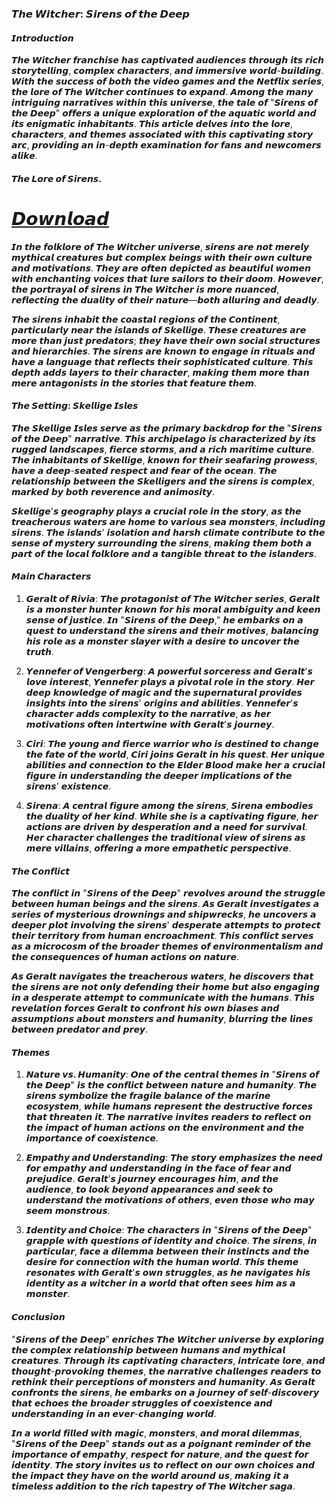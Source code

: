 ### 𝙏𝙝𝙚 𝙒𝙞𝙩𝙘𝙝𝙚𝙧: 𝙎𝙞𝙧𝙚𝙣𝙨 𝙤𝙛 𝙩𝙝𝙚 𝘿𝙚𝙚𝙥

#### 𝙄𝙣𝙩𝙧𝙤𝙙𝙪𝙘𝙩𝙞𝙤𝙣

𝙏𝙝𝙚 𝙒𝙞𝙩𝙘𝙝𝙚𝙧 𝙛𝙧𝙖𝙣𝙘𝙝𝙞𝙨𝙚 𝙝𝙖𝙨 𝙘𝙖𝙥𝙩𝙞𝙫𝙖𝙩𝙚𝙙 𝙖𝙪𝙙𝙞𝙚𝙣𝙘𝙚𝙨 𝙩𝙝𝙧𝙤𝙪𝙜𝙝 𝙞𝙩𝙨 𝙧𝙞𝙘𝙝 𝙨𝙩𝙤𝙧𝙮𝙩𝙚𝙡𝙡𝙞𝙣𝙜, 𝙘𝙤𝙢𝙥𝙡𝙚𝙭 𝙘𝙝𝙖𝙧𝙖𝙘𝙩𝙚𝙧𝙨, 𝙖𝙣𝙙 𝙞𝙢𝙢𝙚𝙧𝙨𝙞𝙫𝙚 𝙬𝙤𝙧𝙡𝙙-𝙗𝙪𝙞𝙡𝙙𝙞𝙣𝙜. 𝙒𝙞𝙩𝙝 𝙩𝙝𝙚 𝙨𝙪𝙘𝙘𝙚𝙨𝙨 𝙤𝙛 𝙗𝙤𝙩𝙝 𝙩𝙝𝙚 𝙫𝙞𝙙𝙚𝙤 𝙜𝙖𝙢𝙚𝙨 𝙖𝙣𝙙 𝙩𝙝𝙚 𝙉𝙚𝙩𝙛𝙡𝙞𝙭 𝙨𝙚𝙧𝙞𝙚𝙨, 𝙩𝙝𝙚 𝙡𝙤𝙧𝙚 𝙤𝙛 𝙏𝙝𝙚 𝙒𝙞𝙩𝙘𝙝𝙚𝙧 𝙘𝙤𝙣𝙩𝙞𝙣𝙪𝙚𝙨 𝙩𝙤 𝙚𝙭𝙥𝙖𝙣𝙙. 𝘼𝙢𝙤𝙣𝙜 𝙩𝙝𝙚 𝙢𝙖𝙣𝙮 𝙞𝙣𝙩𝙧𝙞𝙜𝙪𝙞𝙣𝙜 𝙣𝙖𝙧𝙧𝙖𝙩𝙞𝙫𝙚𝙨 𝙬𝙞𝙩𝙝𝙞𝙣 𝙩𝙝𝙞𝙨 𝙪𝙣𝙞𝙫𝙚𝙧𝙨𝙚, 𝙩𝙝𝙚 𝙩𝙖𝙡𝙚 𝙤𝙛 "𝙎𝙞𝙧𝙚𝙣𝙨 𝙤𝙛 𝙩𝙝𝙚 𝘿𝙚𝙚𝙥" 𝙤𝙛𝙛𝙚𝙧𝙨 𝙖 𝙪𝙣𝙞𝙦𝙪𝙚 𝙚𝙭𝙥𝙡𝙤𝙧𝙖𝙩𝙞𝙤𝙣 𝙤𝙛 𝙩𝙝𝙚 𝙖𝙦𝙪𝙖𝙩𝙞𝙘 𝙬𝙤𝙧𝙡𝙙 𝙖𝙣𝙙 𝙞𝙩𝙨 𝙚𝙣𝙞𝙜𝙢𝙖𝙩𝙞𝙘 𝙞𝙣𝙝𝙖𝙗𝙞𝙩𝙖𝙣𝙩𝙨. 𝙏𝙝𝙞𝙨 𝙖𝙧𝙩𝙞𝙘𝙡𝙚 𝙙𝙚𝙡𝙫𝙚𝙨 𝙞𝙣𝙩𝙤 𝙩𝙝𝙚 𝙡𝙤𝙧𝙚, 𝙘𝙝𝙖𝙧𝙖𝙘𝙩𝙚𝙧𝙨, 𝙖𝙣𝙙 𝙩𝙝𝙚𝙢𝙚𝙨 𝙖𝙨𝙨𝙤𝙘𝙞𝙖𝙩𝙚𝙙 𝙬𝙞𝙩𝙝 𝙩𝙝𝙞𝙨 𝙘𝙖𝙥𝙩𝙞𝙫𝙖𝙩𝙞𝙣𝙜 𝙨𝙩𝙤𝙧𝙮 𝙖𝙧𝙘, 𝙥𝙧𝙤𝙫𝙞𝙙𝙞𝙣𝙜 𝙖𝙣 𝙞𝙣-𝙙𝙚𝙥𝙩𝙝 𝙚𝙭𝙖𝙢𝙞𝙣𝙖𝙩𝙞𝙤𝙣 𝙛𝙤𝙧 𝙛𝙖𝙣𝙨 𝙖𝙣𝙙 𝙣𝙚𝙬𝙘𝙤𝙢𝙚𝙧𝙨 𝙖𝙡𝙞𝙠𝙚.

#### 𝙏𝙝𝙚 𝙇𝙤𝙧𝙚 𝙤𝙛 𝙎𝙞𝙧𝙚𝙣𝙨.            
# [𝘿𝙤𝙬𝙣𝙡𝙤𝙖𝙙](https://shortxlinks.in/FFhacknew)

𝙄𝙣 𝙩𝙝𝙚 𝙛𝙤𝙡𝙠𝙡𝙤𝙧𝙚 𝙤𝙛 𝙏𝙝𝙚 𝙒𝙞𝙩𝙘𝙝𝙚𝙧 𝙪𝙣𝙞𝙫𝙚𝙧𝙨𝙚, 𝙨𝙞𝙧𝙚𝙣𝙨 𝙖𝙧𝙚 𝙣𝙤𝙩 𝙢𝙚𝙧𝙚𝙡𝙮 𝙢𝙮𝙩𝙝𝙞𝙘𝙖𝙡 𝙘𝙧𝙚𝙖𝙩𝙪𝙧𝙚𝙨 𝙗𝙪𝙩 𝙘𝙤𝙢𝙥𝙡𝙚𝙭 𝙗𝙚𝙞𝙣𝙜𝙨 𝙬𝙞𝙩𝙝 𝙩𝙝𝙚𝙞𝙧 𝙤𝙬𝙣 𝙘𝙪𝙡𝙩𝙪𝙧𝙚 𝙖𝙣𝙙 𝙢𝙤𝙩𝙞𝙫𝙖𝙩𝙞𝙤𝙣𝙨. 𝙏𝙝𝙚𝙮 𝙖𝙧𝙚 𝙤𝙛𝙩𝙚𝙣 𝙙𝙚𝙥𝙞𝙘𝙩𝙚𝙙 𝙖𝙨 𝙗𝙚𝙖𝙪𝙩𝙞𝙛𝙪𝙡 𝙬𝙤𝙢𝙚𝙣 𝙬𝙞𝙩𝙝 𝙚𝙣𝙘𝙝𝙖𝙣𝙩𝙞𝙣𝙜 𝙫𝙤𝙞𝙘𝙚𝙨 𝙩𝙝𝙖𝙩 𝙡𝙪𝙧𝙚 𝙨𝙖𝙞𝙡𝙤𝙧𝙨 𝙩𝙤 𝙩𝙝𝙚𝙞𝙧 𝙙𝙤𝙤𝙢. 𝙃𝙤𝙬𝙚𝙫𝙚𝙧, 𝙩𝙝𝙚 𝙥𝙤𝙧𝙩𝙧𝙖𝙮𝙖𝙡 𝙤𝙛 𝙨𝙞𝙧𝙚𝙣𝙨 𝙞𝙣 𝙏𝙝𝙚 𝙒𝙞𝙩𝙘𝙝𝙚𝙧 𝙞𝙨 𝙢𝙤𝙧𝙚 𝙣𝙪𝙖𝙣𝙘𝙚𝙙, 𝙧𝙚𝙛𝙡𝙚𝙘𝙩𝙞𝙣𝙜 𝙩𝙝𝙚 𝙙𝙪𝙖𝙡𝙞𝙩𝙮 𝙤𝙛 𝙩𝙝𝙚𝙞𝙧 𝙣𝙖𝙩𝙪𝙧𝙚—𝙗𝙤𝙩𝙝 𝙖𝙡𝙡𝙪𝙧𝙞𝙣𝙜 𝙖𝙣𝙙 𝙙𝙚𝙖𝙙𝙡𝙮.

𝙏𝙝𝙚 𝙨𝙞𝙧𝙚𝙣𝙨 𝙞𝙣𝙝𝙖𝙗𝙞𝙩 𝙩𝙝𝙚 𝙘𝙤𝙖𝙨𝙩𝙖𝙡 𝙧𝙚𝙜𝙞𝙤𝙣𝙨 𝙤𝙛 𝙩𝙝𝙚 𝘾𝙤𝙣𝙩𝙞𝙣𝙚𝙣𝙩, 𝙥𝙖𝙧𝙩𝙞𝙘𝙪𝙡𝙖𝙧𝙡𝙮 𝙣𝙚𝙖𝙧 𝙩𝙝𝙚 𝙞𝙨𝙡𝙖𝙣𝙙𝙨 𝙤𝙛 𝙎𝙠𝙚𝙡𝙡𝙞𝙜𝙚. 𝙏𝙝𝙚𝙨𝙚 𝙘𝙧𝙚𝙖𝙩𝙪𝙧𝙚𝙨 𝙖𝙧𝙚 𝙢𝙤𝙧𝙚 𝙩𝙝𝙖𝙣 𝙟𝙪𝙨𝙩 𝙥𝙧𝙚𝙙𝙖𝙩𝙤𝙧𝙨; 𝙩𝙝𝙚𝙮 𝙝𝙖𝙫𝙚 𝙩𝙝𝙚𝙞𝙧 𝙤𝙬𝙣 𝙨𝙤𝙘𝙞𝙖𝙡 𝙨𝙩𝙧𝙪𝙘𝙩𝙪𝙧𝙚𝙨 𝙖𝙣𝙙 𝙝𝙞𝙚𝙧𝙖𝙧𝙘𝙝𝙞𝙚𝙨. 𝙏𝙝𝙚 𝙨𝙞𝙧𝙚𝙣𝙨 𝙖𝙧𝙚 𝙠𝙣𝙤𝙬𝙣 𝙩𝙤 𝙚𝙣𝙜𝙖𝙜𝙚 𝙞𝙣 𝙧𝙞𝙩𝙪𝙖𝙡𝙨 𝙖𝙣𝙙 𝙝𝙖𝙫𝙚 𝙖 𝙡𝙖𝙣𝙜𝙪𝙖𝙜𝙚 𝙩𝙝𝙖𝙩 𝙧𝙚𝙛𝙡𝙚𝙘𝙩𝙨 𝙩𝙝𝙚𝙞𝙧 𝙨𝙤𝙥𝙝𝙞𝙨𝙩𝙞𝙘𝙖𝙩𝙚𝙙 𝙘𝙪𝙡𝙩𝙪𝙧𝙚. 𝙏𝙝𝙞𝙨 𝙙𝙚𝙥𝙩𝙝 𝙖𝙙𝙙𝙨 𝙡𝙖𝙮𝙚𝙧𝙨 𝙩𝙤 𝙩𝙝𝙚𝙞𝙧 𝙘𝙝𝙖𝙧𝙖𝙘𝙩𝙚𝙧, 𝙢𝙖𝙠𝙞𝙣𝙜 𝙩𝙝𝙚𝙢 𝙢𝙤𝙧𝙚 𝙩𝙝𝙖𝙣 𝙢𝙚𝙧𝙚 𝙖𝙣𝙩𝙖𝙜𝙤𝙣𝙞𝙨𝙩𝙨 𝙞𝙣 𝙩𝙝𝙚 𝙨𝙩𝙤𝙧𝙞𝙚𝙨 𝙩𝙝𝙖𝙩 𝙛𝙚𝙖𝙩𝙪𝙧𝙚 𝙩𝙝𝙚𝙢.

#### 𝙏𝙝𝙚 𝙎𝙚𝙩𝙩𝙞𝙣𝙜: 𝙎𝙠𝙚𝙡𝙡𝙞𝙜𝙚 𝙄𝙨𝙡𝙚𝙨

𝙏𝙝𝙚 𝙎𝙠𝙚𝙡𝙡𝙞𝙜𝙚 𝙄𝙨𝙡𝙚𝙨 𝙨𝙚𝙧𝙫𝙚 𝙖𝙨 𝙩𝙝𝙚 𝙥𝙧𝙞𝙢𝙖𝙧𝙮 𝙗𝙖𝙘𝙠𝙙𝙧𝙤𝙥 𝙛𝙤𝙧 𝙩𝙝𝙚 "𝙎𝙞𝙧𝙚𝙣𝙨 𝙤𝙛 𝙩𝙝𝙚 𝘿𝙚𝙚𝙥" 𝙣𝙖𝙧𝙧𝙖𝙩𝙞𝙫𝙚. 𝙏𝙝𝙞𝙨 𝙖𝙧𝙘𝙝𝙞𝙥𝙚𝙡𝙖𝙜𝙤 𝙞𝙨 𝙘𝙝𝙖𝙧𝙖𝙘𝙩𝙚𝙧𝙞𝙯𝙚𝙙 𝙗𝙮 𝙞𝙩𝙨 𝙧𝙪𝙜𝙜𝙚𝙙 𝙡𝙖𝙣𝙙𝙨𝙘𝙖𝙥𝙚𝙨, 𝙛𝙞𝙚𝙧𝙘𝙚 𝙨𝙩𝙤𝙧𝙢𝙨, 𝙖𝙣𝙙 𝙖 𝙧𝙞𝙘𝙝 𝙢𝙖𝙧𝙞𝙩𝙞𝙢𝙚 𝙘𝙪𝙡𝙩𝙪𝙧𝙚. 𝙏𝙝𝙚 𝙞𝙣𝙝𝙖𝙗𝙞𝙩𝙖𝙣𝙩𝙨 𝙤𝙛 𝙎𝙠𝙚𝙡𝙡𝙞𝙜𝙚, 𝙠𝙣𝙤𝙬𝙣 𝙛𝙤𝙧 𝙩𝙝𝙚𝙞𝙧 𝙨𝙚𝙖𝙛𝙖𝙧𝙞𝙣𝙜 𝙥𝙧𝙤𝙬𝙚𝙨𝙨, 𝙝𝙖𝙫𝙚 𝙖 𝙙𝙚𝙚𝙥-𝙨𝙚𝙖𝙩𝙚𝙙 𝙧𝙚𝙨𝙥𝙚𝙘𝙩 𝙖𝙣𝙙 𝙛𝙚𝙖𝙧 𝙤𝙛 𝙩𝙝𝙚 𝙤𝙘𝙚𝙖𝙣. 𝙏𝙝𝙚 𝙧𝙚𝙡𝙖𝙩𝙞𝙤𝙣𝙨𝙝𝙞𝙥 𝙗𝙚𝙩𝙬𝙚𝙚𝙣 𝙩𝙝𝙚 𝙎𝙠𝙚𝙡𝙡𝙞𝙜𝙚𝙧𝙨 𝙖𝙣𝙙 𝙩𝙝𝙚 𝙨𝙞𝙧𝙚𝙣𝙨 𝙞𝙨 𝙘𝙤𝙢𝙥𝙡𝙚𝙭, 𝙢𝙖𝙧𝙠𝙚𝙙 𝙗𝙮 𝙗𝙤𝙩𝙝 𝙧𝙚𝙫𝙚𝙧𝙚𝙣𝙘𝙚 𝙖𝙣𝙙 𝙖𝙣𝙞𝙢𝙤𝙨𝙞𝙩𝙮.

𝙎𝙠𝙚𝙡𝙡𝙞𝙜𝙚'𝙨 𝙜𝙚𝙤𝙜𝙧𝙖𝙥𝙝𝙮 𝙥𝙡𝙖𝙮𝙨 𝙖 𝙘𝙧𝙪𝙘𝙞𝙖𝙡 𝙧𝙤𝙡𝙚 𝙞𝙣 𝙩𝙝𝙚 𝙨𝙩𝙤𝙧𝙮, 𝙖𝙨 𝙩𝙝𝙚 𝙩𝙧𝙚𝙖𝙘𝙝𝙚𝙧𝙤𝙪𝙨 𝙬𝙖𝙩𝙚𝙧𝙨 𝙖𝙧𝙚 𝙝𝙤𝙢𝙚 𝙩𝙤 𝙫𝙖𝙧𝙞𝙤𝙪𝙨 𝙨𝙚𝙖 𝙢𝙤𝙣𝙨𝙩𝙚𝙧𝙨, 𝙞𝙣𝙘𝙡𝙪𝙙𝙞𝙣𝙜 𝙨𝙞𝙧𝙚𝙣𝙨. 𝙏𝙝𝙚 𝙞𝙨𝙡𝙖𝙣𝙙𝙨' 𝙞𝙨𝙤𝙡𝙖𝙩𝙞𝙤𝙣 𝙖𝙣𝙙 𝙝𝙖𝙧𝙨𝙝 𝙘𝙡𝙞𝙢𝙖𝙩𝙚 𝙘𝙤𝙣𝙩𝙧𝙞𝙗𝙪𝙩𝙚 𝙩𝙤 𝙩𝙝𝙚 𝙨𝙚𝙣𝙨𝙚 𝙤𝙛 𝙢𝙮𝙨𝙩𝙚𝙧𝙮 𝙨𝙪𝙧𝙧𝙤𝙪𝙣𝙙𝙞𝙣𝙜 𝙩𝙝𝙚 𝙨𝙞𝙧𝙚𝙣𝙨, 𝙢𝙖𝙠𝙞𝙣𝙜 𝙩𝙝𝙚𝙢 𝙗𝙤𝙩𝙝 𝙖 𝙥𝙖𝙧𝙩 𝙤𝙛 𝙩𝙝𝙚 𝙡𝙤𝙘𝙖𝙡 𝙛𝙤𝙡𝙠𝙡𝙤𝙧𝙚 𝙖𝙣𝙙 𝙖 𝙩𝙖𝙣𝙜𝙞𝙗𝙡𝙚 𝙩𝙝𝙧𝙚𝙖𝙩 𝙩𝙤 𝙩𝙝𝙚 𝙞𝙨𝙡𝙖𝙣𝙙𝙚𝙧𝙨.

#### 𝙈𝙖𝙞𝙣 𝘾𝙝𝙖𝙧𝙖𝙘𝙩𝙚𝙧𝙨

1. **𝙂𝙚𝙧𝙖𝙡𝙩 𝙤𝙛 𝙍𝙞𝙫𝙞𝙖**: 𝙏𝙝𝙚 𝙥𝙧𝙤𝙩𝙖𝙜𝙤𝙣𝙞𝙨𝙩 𝙤𝙛 𝙏𝙝𝙚 𝙒𝙞𝙩𝙘𝙝𝙚𝙧 𝙨𝙚𝙧𝙞𝙚𝙨, 𝙂𝙚𝙧𝙖𝙡𝙩 𝙞𝙨 𝙖 𝙢𝙤𝙣𝙨𝙩𝙚𝙧 𝙝𝙪𝙣𝙩𝙚𝙧 𝙠𝙣𝙤𝙬𝙣 𝙛𝙤𝙧 𝙝𝙞𝙨 𝙢𝙤𝙧𝙖𝙡 𝙖𝙢𝙗𝙞𝙜𝙪𝙞𝙩𝙮 𝙖𝙣𝙙 𝙠𝙚𝙚𝙣 𝙨𝙚𝙣𝙨𝙚 𝙤𝙛 𝙟𝙪𝙨𝙩𝙞𝙘𝙚. 𝙄𝙣 "𝙎𝙞𝙧𝙚𝙣𝙨 𝙤𝙛 𝙩𝙝𝙚 𝘿𝙚𝙚𝙥," 𝙝𝙚 𝙚𝙢𝙗𝙖𝙧𝙠𝙨 𝙤𝙣 𝙖 𝙦𝙪𝙚𝙨𝙩 𝙩𝙤 𝙪𝙣𝙙𝙚𝙧𝙨𝙩𝙖𝙣𝙙 𝙩𝙝𝙚 𝙨𝙞𝙧𝙚𝙣𝙨 𝙖𝙣𝙙 𝙩𝙝𝙚𝙞𝙧 𝙢𝙤𝙩𝙞𝙫𝙚𝙨, 𝙗𝙖𝙡𝙖𝙣𝙘𝙞𝙣𝙜 𝙝𝙞𝙨 𝙧𝙤𝙡𝙚 𝙖𝙨 𝙖 𝙢𝙤𝙣𝙨𝙩𝙚𝙧 𝙨𝙡𝙖𝙮𝙚𝙧 𝙬𝙞𝙩𝙝 𝙖 𝙙𝙚𝙨𝙞𝙧𝙚 𝙩𝙤 𝙪𝙣𝙘𝙤𝙫𝙚𝙧 𝙩𝙝𝙚 𝙩𝙧𝙪𝙩𝙝.

2. **𝙔𝙚𝙣𝙣𝙚𝙛𝙚𝙧 𝙤𝙛 𝙑𝙚𝙣𝙜𝙚𝙧𝙗𝙚𝙧𝙜**: 𝘼 𝙥𝙤𝙬𝙚𝙧𝙛𝙪𝙡 𝙨𝙤𝙧𝙘𝙚𝙧𝙚𝙨𝙨 𝙖𝙣𝙙 𝙂𝙚𝙧𝙖𝙡𝙩'𝙨 𝙡𝙤𝙫𝙚 𝙞𝙣𝙩𝙚𝙧𝙚𝙨𝙩, 𝙔𝙚𝙣𝙣𝙚𝙛𝙚𝙧 𝙥𝙡𝙖𝙮𝙨 𝙖 𝙥𝙞𝙫𝙤𝙩𝙖𝙡 𝙧𝙤𝙡𝙚 𝙞𝙣 𝙩𝙝𝙚 𝙨𝙩𝙤𝙧𝙮. 𝙃𝙚𝙧 𝙙𝙚𝙚𝙥 𝙠𝙣𝙤𝙬𝙡𝙚𝙙𝙜𝙚 𝙤𝙛 𝙢𝙖𝙜𝙞𝙘 𝙖𝙣𝙙 𝙩𝙝𝙚 𝙨𝙪𝙥𝙚𝙧𝙣𝙖𝙩𝙪𝙧𝙖𝙡 𝙥𝙧𝙤𝙫𝙞𝙙𝙚𝙨 𝙞𝙣𝙨𝙞𝙜𝙝𝙩𝙨 𝙞𝙣𝙩𝙤 𝙩𝙝𝙚 𝙨𝙞𝙧𝙚𝙣𝙨' 𝙤𝙧𝙞𝙜𝙞𝙣𝙨 𝙖𝙣𝙙 𝙖𝙗𝙞𝙡𝙞𝙩𝙞𝙚𝙨. 𝙔𝙚𝙣𝙣𝙚𝙛𝙚𝙧'𝙨 𝙘𝙝𝙖𝙧𝙖𝙘𝙩𝙚𝙧 𝙖𝙙𝙙𝙨 𝙘𝙤𝙢𝙥𝙡𝙚𝙭𝙞𝙩𝙮 𝙩𝙤 𝙩𝙝𝙚 𝙣𝙖𝙧𝙧𝙖𝙩𝙞𝙫𝙚, 𝙖𝙨 𝙝𝙚𝙧 𝙢𝙤𝙩𝙞𝙫𝙖𝙩𝙞𝙤𝙣𝙨 𝙤𝙛𝙩𝙚𝙣 𝙞𝙣𝙩𝙚𝙧𝙩𝙬𝙞𝙣𝙚 𝙬𝙞𝙩𝙝 𝙂𝙚𝙧𝙖𝙡𝙩'𝙨 𝙟𝙤𝙪𝙧𝙣𝙚𝙮.

3. **𝘾𝙞𝙧𝙞**: 𝙏𝙝𝙚 𝙮𝙤𝙪𝙣𝙜 𝙖𝙣𝙙 𝙛𝙞𝙚𝙧𝙘𝙚 𝙬𝙖𝙧𝙧𝙞𝙤𝙧 𝙬𝙝𝙤 𝙞𝙨 𝙙𝙚𝙨𝙩𝙞𝙣𝙚𝙙 𝙩𝙤 𝙘𝙝𝙖𝙣𝙜𝙚 𝙩𝙝𝙚 𝙛𝙖𝙩𝙚 𝙤𝙛 𝙩𝙝𝙚 𝙬𝙤𝙧𝙡𝙙, 𝘾𝙞𝙧𝙞 𝙟𝙤𝙞𝙣𝙨 𝙂𝙚𝙧𝙖𝙡𝙩 𝙞𝙣 𝙝𝙞𝙨 𝙦𝙪𝙚𝙨𝙩. 𝙃𝙚𝙧 𝙪𝙣𝙞𝙦𝙪𝙚 𝙖𝙗𝙞𝙡𝙞𝙩𝙞𝙚𝙨 𝙖𝙣𝙙 𝙘𝙤𝙣𝙣𝙚𝙘𝙩𝙞𝙤𝙣 𝙩𝙤 𝙩𝙝𝙚 𝙀𝙡𝙙𝙚𝙧 𝘽𝙡𝙤𝙤𝙙 𝙢𝙖𝙠𝙚 𝙝𝙚𝙧 𝙖 𝙘𝙧𝙪𝙘𝙞𝙖𝙡 𝙛𝙞𝙜𝙪𝙧𝙚 𝙞𝙣 𝙪𝙣𝙙𝙚𝙧𝙨𝙩𝙖𝙣𝙙𝙞𝙣𝙜 𝙩𝙝𝙚 𝙙𝙚𝙚𝙥𝙚𝙧 𝙞𝙢𝙥𝙡𝙞𝙘𝙖𝙩𝙞𝙤𝙣𝙨 𝙤𝙛 𝙩𝙝𝙚 𝙨𝙞𝙧𝙚𝙣𝙨' 𝙚𝙭𝙞𝙨𝙩𝙚𝙣𝙘𝙚.

4. **𝙎𝙞𝙧𝙚𝙣𝙖**: 𝘼 𝙘𝙚𝙣𝙩𝙧𝙖𝙡 𝙛𝙞𝙜𝙪𝙧𝙚 𝙖𝙢𝙤𝙣𝙜 𝙩𝙝𝙚 𝙨𝙞𝙧𝙚𝙣𝙨, 𝙎𝙞𝙧𝙚𝙣𝙖 𝙚𝙢𝙗𝙤𝙙𝙞𝙚𝙨 𝙩𝙝𝙚 𝙙𝙪𝙖𝙡𝙞𝙩𝙮 𝙤𝙛 𝙝𝙚𝙧 𝙠𝙞𝙣𝙙. 𝙒𝙝𝙞𝙡𝙚 𝙨𝙝𝙚 𝙞𝙨 𝙖 𝙘𝙖𝙥𝙩𝙞𝙫𝙖𝙩𝙞𝙣𝙜 𝙛𝙞𝙜𝙪𝙧𝙚, 𝙝𝙚𝙧 𝙖𝙘𝙩𝙞𝙤𝙣𝙨 𝙖𝙧𝙚 𝙙𝙧𝙞𝙫𝙚𝙣 𝙗𝙮 𝙙𝙚𝙨𝙥𝙚𝙧𝙖𝙩𝙞𝙤𝙣 𝙖𝙣𝙙 𝙖 𝙣𝙚𝙚𝙙 𝙛𝙤𝙧 𝙨𝙪𝙧𝙫𝙞𝙫𝙖𝙡. 𝙃𝙚𝙧 𝙘𝙝𝙖𝙧𝙖𝙘𝙩𝙚𝙧 𝙘𝙝𝙖𝙡𝙡𝙚𝙣𝙜𝙚𝙨 𝙩𝙝𝙚 𝙩𝙧𝙖𝙙𝙞𝙩𝙞𝙤𝙣𝙖𝙡 𝙫𝙞𝙚𝙬 𝙤𝙛 𝙨𝙞𝙧𝙚𝙣𝙨 𝙖𝙨 𝙢𝙚𝙧𝙚 𝙫𝙞𝙡𝙡𝙖𝙞𝙣𝙨, 𝙤𝙛𝙛𝙚𝙧𝙞𝙣𝙜 𝙖 𝙢𝙤𝙧𝙚 𝙚𝙢𝙥𝙖𝙩𝙝𝙚𝙩𝙞𝙘 𝙥𝙚𝙧𝙨𝙥𝙚𝙘𝙩𝙞𝙫𝙚.

#### 𝙏𝙝𝙚 𝘾𝙤𝙣𝙛𝙡𝙞𝙘𝙩

𝙏𝙝𝙚 𝙘𝙤𝙣𝙛𝙡𝙞𝙘𝙩 𝙞𝙣 "𝙎𝙞𝙧𝙚𝙣𝙨 𝙤𝙛 𝙩𝙝𝙚 𝘿𝙚𝙚𝙥" 𝙧𝙚𝙫𝙤𝙡𝙫𝙚𝙨 𝙖𝙧𝙤𝙪𝙣𝙙 𝙩𝙝𝙚 𝙨𝙩𝙧𝙪𝙜𝙜𝙡𝙚 𝙗𝙚𝙩𝙬𝙚𝙚𝙣 𝙝𝙪𝙢𝙖𝙣 𝙗𝙚𝙞𝙣𝙜𝙨 𝙖𝙣𝙙 𝙩𝙝𝙚 𝙨𝙞𝙧𝙚𝙣𝙨. 𝘼𝙨 𝙂𝙚𝙧𝙖𝙡𝙩 𝙞𝙣𝙫𝙚𝙨𝙩𝙞𝙜𝙖𝙩𝙚𝙨 𝙖 𝙨𝙚𝙧𝙞𝙚𝙨 𝙤𝙛 𝙢𝙮𝙨𝙩𝙚𝙧𝙞𝙤𝙪𝙨 𝙙𝙧𝙤𝙬𝙣𝙞𝙣𝙜𝙨 𝙖𝙣𝙙 𝙨𝙝𝙞𝙥𝙬𝙧𝙚𝙘𝙠𝙨, 𝙝𝙚 𝙪𝙣𝙘𝙤𝙫𝙚𝙧𝙨 𝙖 𝙙𝙚𝙚𝙥𝙚𝙧 𝙥𝙡𝙤𝙩 𝙞𝙣𝙫𝙤𝙡𝙫𝙞𝙣𝙜 𝙩𝙝𝙚 𝙨𝙞𝙧𝙚𝙣𝙨' 𝙙𝙚𝙨𝙥𝙚𝙧𝙖𝙩𝙚 𝙖𝙩𝙩𝙚𝙢𝙥𝙩𝙨 𝙩𝙤 𝙥𝙧𝙤𝙩𝙚𝙘𝙩 𝙩𝙝𝙚𝙞𝙧 𝙩𝙚𝙧𝙧𝙞𝙩𝙤𝙧𝙮 𝙛𝙧𝙤𝙢 𝙝𝙪𝙢𝙖𝙣 𝙚𝙣𝙘𝙧𝙤𝙖𝙘𝙝𝙢𝙚𝙣𝙩. 𝙏𝙝𝙞𝙨 𝙘𝙤𝙣𝙛𝙡𝙞𝙘𝙩 𝙨𝙚𝙧𝙫𝙚𝙨 𝙖𝙨 𝙖 𝙢𝙞𝙘𝙧𝙤𝙘𝙤𝙨𝙢 𝙤𝙛 𝙩𝙝𝙚 𝙗𝙧𝙤𝙖𝙙𝙚𝙧 𝙩𝙝𝙚𝙢𝙚𝙨 𝙤𝙛 𝙚𝙣𝙫𝙞𝙧𝙤𝙣𝙢𝙚𝙣𝙩𝙖𝙡𝙞𝙨𝙢 𝙖𝙣𝙙 𝙩𝙝𝙚 𝙘𝙤𝙣𝙨𝙚𝙦𝙪𝙚𝙣𝙘𝙚𝙨 𝙤𝙛 𝙝𝙪𝙢𝙖𝙣 𝙖𝙘𝙩𝙞𝙤𝙣𝙨 𝙤𝙣 𝙣𝙖𝙩𝙪𝙧𝙚.

𝘼𝙨 𝙂𝙚𝙧𝙖𝙡𝙩 𝙣𝙖𝙫𝙞𝙜𝙖𝙩𝙚𝙨 𝙩𝙝𝙚 𝙩𝙧𝙚𝙖𝙘𝙝𝙚𝙧𝙤𝙪𝙨 𝙬𝙖𝙩𝙚𝙧𝙨, 𝙝𝙚 𝙙𝙞𝙨𝙘𝙤𝙫𝙚𝙧𝙨 𝙩𝙝𝙖𝙩 𝙩𝙝𝙚 𝙨𝙞𝙧𝙚𝙣𝙨 𝙖𝙧𝙚 𝙣𝙤𝙩 𝙤𝙣𝙡𝙮 𝙙𝙚𝙛𝙚𝙣𝙙𝙞𝙣𝙜 𝙩𝙝𝙚𝙞𝙧 𝙝𝙤𝙢𝙚 𝙗𝙪𝙩 𝙖𝙡𝙨𝙤 𝙚𝙣𝙜𝙖𝙜𝙞𝙣𝙜 𝙞𝙣 𝙖 𝙙𝙚𝙨𝙥𝙚𝙧𝙖𝙩𝙚 𝙖𝙩𝙩𝙚𝙢𝙥𝙩 𝙩𝙤 𝙘𝙤𝙢𝙢𝙪𝙣𝙞𝙘𝙖𝙩𝙚 𝙬𝙞𝙩𝙝 𝙩𝙝𝙚 𝙝𝙪𝙢𝙖𝙣𝙨. 𝙏𝙝𝙞𝙨 𝙧𝙚𝙫𝙚𝙡𝙖𝙩𝙞𝙤𝙣 𝙛𝙤𝙧𝙘𝙚𝙨 𝙂𝙚𝙧𝙖𝙡𝙩 𝙩𝙤 𝙘𝙤𝙣𝙛𝙧𝙤𝙣𝙩 𝙝𝙞𝙨 𝙤𝙬𝙣 𝙗𝙞𝙖𝙨𝙚𝙨 𝙖𝙣𝙙 𝙖𝙨𝙨𝙪𝙢𝙥𝙩𝙞𝙤𝙣𝙨 𝙖𝙗𝙤𝙪𝙩 𝙢𝙤𝙣𝙨𝙩𝙚𝙧𝙨 𝙖𝙣𝙙 𝙝𝙪𝙢𝙖𝙣𝙞𝙩𝙮, 𝙗𝙡𝙪𝙧𝙧𝙞𝙣𝙜 𝙩𝙝𝙚 𝙡𝙞𝙣𝙚𝙨 𝙗𝙚𝙩𝙬𝙚𝙚𝙣 𝙥𝙧𝙚𝙙𝙖𝙩𝙤𝙧 𝙖𝙣𝙙 𝙥𝙧𝙚𝙮.

#### 𝙏𝙝𝙚𝙢𝙚𝙨

1. **𝙉𝙖𝙩𝙪𝙧𝙚 𝙫𝙨. 𝙃𝙪𝙢𝙖𝙣𝙞𝙩𝙮**: 𝙊𝙣𝙚 𝙤𝙛 𝙩𝙝𝙚 𝙘𝙚𝙣𝙩𝙧𝙖𝙡 𝙩𝙝𝙚𝙢𝙚𝙨 𝙞𝙣 "𝙎𝙞𝙧𝙚𝙣𝙨 𝙤𝙛 𝙩𝙝𝙚 𝘿𝙚𝙚𝙥" 𝙞𝙨 𝙩𝙝𝙚 𝙘𝙤𝙣𝙛𝙡𝙞𝙘𝙩 𝙗𝙚𝙩𝙬𝙚𝙚𝙣 𝙣𝙖𝙩𝙪𝙧𝙚 𝙖𝙣𝙙 𝙝𝙪𝙢𝙖𝙣𝙞𝙩𝙮. 𝙏𝙝𝙚 𝙨𝙞𝙧𝙚𝙣𝙨 𝙨𝙮𝙢𝙗𝙤𝙡𝙞𝙯𝙚 𝙩𝙝𝙚 𝙛𝙧𝙖𝙜𝙞𝙡𝙚 𝙗𝙖𝙡𝙖𝙣𝙘𝙚 𝙤𝙛 𝙩𝙝𝙚 𝙢𝙖𝙧𝙞𝙣𝙚 𝙚𝙘𝙤𝙨𝙮𝙨𝙩𝙚𝙢, 𝙬𝙝𝙞𝙡𝙚 𝙝𝙪𝙢𝙖𝙣𝙨 𝙧𝙚𝙥𝙧𝙚𝙨𝙚𝙣𝙩 𝙩𝙝𝙚 𝙙𝙚𝙨𝙩𝙧𝙪𝙘𝙩𝙞𝙫𝙚 𝙛𝙤𝙧𝙘𝙚𝙨 𝙩𝙝𝙖𝙩 𝙩𝙝𝙧𝙚𝙖𝙩𝙚𝙣 𝙞𝙩. 𝙏𝙝𝙚 𝙣𝙖𝙧𝙧𝙖𝙩𝙞𝙫𝙚 𝙞𝙣𝙫𝙞𝙩𝙚𝙨 𝙧𝙚𝙖𝙙𝙚𝙧𝙨 𝙩𝙤 𝙧𝙚𝙛𝙡𝙚𝙘𝙩 𝙤𝙣 𝙩𝙝𝙚 𝙞𝙢𝙥𝙖𝙘𝙩 𝙤𝙛 𝙝𝙪𝙢𝙖𝙣 𝙖𝙘𝙩𝙞𝙤𝙣𝙨 𝙤𝙣 𝙩𝙝𝙚 𝙚𝙣𝙫𝙞𝙧𝙤𝙣𝙢𝙚𝙣𝙩 𝙖𝙣𝙙 𝙩𝙝𝙚 𝙞𝙢𝙥𝙤𝙧𝙩𝙖𝙣𝙘𝙚 𝙤𝙛 𝙘𝙤𝙚𝙭𝙞𝙨𝙩𝙚𝙣𝙘𝙚.

2. **𝙀𝙢𝙥𝙖𝙩𝙝𝙮 𝙖𝙣𝙙 𝙐𝙣𝙙𝙚𝙧𝙨𝙩𝙖𝙣𝙙𝙞𝙣𝙜**: 𝙏𝙝𝙚 𝙨𝙩𝙤𝙧𝙮 𝙚𝙢𝙥𝙝𝙖𝙨𝙞𝙯𝙚𝙨 𝙩𝙝𝙚 𝙣𝙚𝙚𝙙 𝙛𝙤𝙧 𝙚𝙢𝙥𝙖𝙩𝙝𝙮 𝙖𝙣𝙙 𝙪𝙣𝙙𝙚𝙧𝙨𝙩𝙖𝙣𝙙𝙞𝙣𝙜 𝙞𝙣 𝙩𝙝𝙚 𝙛𝙖𝙘𝙚 𝙤𝙛 𝙛𝙚𝙖𝙧 𝙖𝙣𝙙 𝙥𝙧𝙚𝙟𝙪𝙙𝙞𝙘𝙚. 𝙂𝙚𝙧𝙖𝙡𝙩'𝙨 𝙟𝙤𝙪𝙧𝙣𝙚𝙮 𝙚𝙣𝙘𝙤𝙪𝙧𝙖𝙜𝙚𝙨 𝙝𝙞𝙢, 𝙖𝙣𝙙 𝙩𝙝𝙚 𝙖𝙪𝙙𝙞𝙚𝙣𝙘𝙚, 𝙩𝙤 𝙡𝙤𝙤𝙠 𝙗𝙚𝙮𝙤𝙣𝙙 𝙖𝙥𝙥𝙚𝙖𝙧𝙖𝙣𝙘𝙚𝙨 𝙖𝙣𝙙 𝙨𝙚𝙚𝙠 𝙩𝙤 𝙪𝙣𝙙𝙚𝙧𝙨𝙩𝙖𝙣𝙙 𝙩𝙝𝙚 𝙢𝙤𝙩𝙞𝙫𝙖𝙩𝙞𝙤𝙣𝙨 𝙤𝙛 𝙤𝙩𝙝𝙚𝙧𝙨, 𝙚𝙫𝙚𝙣 𝙩𝙝𝙤𝙨𝙚 𝙬𝙝𝙤 𝙢𝙖𝙮 𝙨𝙚𝙚𝙢 𝙢𝙤𝙣𝙨𝙩𝙧𝙤𝙪𝙨.

3. **𝙄𝙙𝙚𝙣𝙩𝙞𝙩𝙮 𝙖𝙣𝙙 𝘾𝙝𝙤𝙞𝙘𝙚**: 𝙏𝙝𝙚 𝙘𝙝𝙖𝙧𝙖𝙘𝙩𝙚𝙧𝙨 𝙞𝙣 "𝙎𝙞𝙧𝙚𝙣𝙨 𝙤𝙛 𝙩𝙝𝙚 𝘿𝙚𝙚𝙥" 𝙜𝙧𝙖𝙥𝙥𝙡𝙚 𝙬𝙞𝙩𝙝 𝙦𝙪𝙚𝙨𝙩𝙞𝙤𝙣𝙨 𝙤𝙛 𝙞𝙙𝙚𝙣𝙩𝙞𝙩𝙮 𝙖𝙣𝙙 𝙘𝙝𝙤𝙞𝙘𝙚. 𝙏𝙝𝙚 𝙨𝙞𝙧𝙚𝙣𝙨, 𝙞𝙣 𝙥𝙖𝙧𝙩𝙞𝙘𝙪𝙡𝙖𝙧, 𝙛𝙖𝙘𝙚 𝙖 𝙙𝙞𝙡𝙚𝙢𝙢𝙖 𝙗𝙚𝙩𝙬𝙚𝙚𝙣 𝙩𝙝𝙚𝙞𝙧 𝙞𝙣𝙨𝙩𝙞𝙣𝙘𝙩𝙨 𝙖𝙣𝙙 𝙩𝙝𝙚 𝙙𝙚𝙨𝙞𝙧𝙚 𝙛𝙤𝙧 𝙘𝙤𝙣𝙣𝙚𝙘𝙩𝙞𝙤𝙣 𝙬𝙞𝙩𝙝 𝙩𝙝𝙚 𝙝𝙪𝙢𝙖𝙣 𝙬𝙤𝙧𝙡𝙙. 𝙏𝙝𝙞𝙨 𝙩𝙝𝙚𝙢𝙚 𝙧𝙚𝙨𝙤𝙣𝙖𝙩𝙚𝙨 𝙬𝙞𝙩𝙝 𝙂𝙚𝙧𝙖𝙡𝙩'𝙨 𝙤𝙬𝙣 𝙨𝙩𝙧𝙪𝙜𝙜𝙡𝙚𝙨, 𝙖𝙨 𝙝𝙚 𝙣𝙖𝙫𝙞𝙜𝙖𝙩𝙚𝙨 𝙝𝙞𝙨 𝙞𝙙𝙚𝙣𝙩𝙞𝙩𝙮 𝙖𝙨 𝙖 𝙬𝙞𝙩𝙘𝙝𝙚𝙧 𝙞𝙣 𝙖 𝙬𝙤𝙧𝙡𝙙 𝙩𝙝𝙖𝙩 𝙤𝙛𝙩𝙚𝙣 𝙨𝙚𝙚𝙨 𝙝𝙞𝙢 𝙖𝙨 𝙖 𝙢𝙤𝙣𝙨𝙩𝙚𝙧.

#### 𝘾𝙤𝙣𝙘𝙡𝙪𝙨𝙞𝙤𝙣

"𝙎𝙞𝙧𝙚𝙣𝙨 𝙤𝙛 𝙩𝙝𝙚 𝘿𝙚𝙚𝙥" 𝙚𝙣𝙧𝙞𝙘𝙝𝙚𝙨 𝙏𝙝𝙚 𝙒𝙞𝙩𝙘𝙝𝙚𝙧 𝙪𝙣𝙞𝙫𝙚𝙧𝙨𝙚 𝙗𝙮 𝙚𝙭𝙥𝙡𝙤𝙧𝙞𝙣𝙜 𝙩𝙝𝙚 𝙘𝙤𝙢𝙥𝙡𝙚𝙭 𝙧𝙚𝙡𝙖𝙩𝙞𝙤𝙣𝙨𝙝𝙞𝙥 𝙗𝙚𝙩𝙬𝙚𝙚𝙣 𝙝𝙪𝙢𝙖𝙣𝙨 𝙖𝙣𝙙 𝙢𝙮𝙩𝙝𝙞𝙘𝙖𝙡 𝙘𝙧𝙚𝙖𝙩𝙪𝙧𝙚𝙨. 𝙏𝙝𝙧𝙤𝙪𝙜𝙝 𝙞𝙩𝙨 𝙘𝙖𝙥𝙩𝙞𝙫𝙖𝙩𝙞𝙣𝙜 𝙘𝙝𝙖𝙧𝙖𝙘𝙩𝙚𝙧𝙨, 𝙞𝙣𝙩𝙧𝙞𝙘𝙖𝙩𝙚 𝙡𝙤𝙧𝙚, 𝙖𝙣𝙙 𝙩𝙝𝙤𝙪𝙜𝙝𝙩-𝙥𝙧𝙤𝙫𝙤𝙠𝙞𝙣𝙜 𝙩𝙝𝙚𝙢𝙚𝙨, 𝙩𝙝𝙚 𝙣𝙖𝙧𝙧𝙖𝙩𝙞𝙫𝙚 𝙘𝙝𝙖𝙡𝙡𝙚𝙣𝙜𝙚𝙨 𝙧𝙚𝙖𝙙𝙚𝙧𝙨 𝙩𝙤 𝙧𝙚𝙩𝙝𝙞𝙣𝙠 𝙩𝙝𝙚𝙞𝙧 𝙥𝙚𝙧𝙘𝙚𝙥𝙩𝙞𝙤𝙣𝙨 𝙤𝙛 𝙢𝙤𝙣𝙨𝙩𝙚𝙧𝙨 𝙖𝙣𝙙 𝙝𝙪𝙢𝙖𝙣𝙞𝙩𝙮. 𝘼𝙨 𝙂𝙚𝙧𝙖𝙡𝙩 𝙘𝙤𝙣𝙛𝙧𝙤𝙣𝙩𝙨 𝙩𝙝𝙚 𝙨𝙞𝙧𝙚𝙣𝙨, 𝙝𝙚 𝙚𝙢𝙗𝙖𝙧𝙠𝙨 𝙤𝙣 𝙖 𝙟𝙤𝙪𝙧𝙣𝙚𝙮 𝙤𝙛 𝙨𝙚𝙡𝙛-𝙙𝙞𝙨𝙘𝙤𝙫𝙚𝙧𝙮 𝙩𝙝𝙖𝙩 𝙚𝙘𝙝𝙤𝙚𝙨 𝙩𝙝𝙚 𝙗𝙧𝙤𝙖𝙙𝙚𝙧 𝙨𝙩𝙧𝙪𝙜𝙜𝙡𝙚𝙨 𝙤𝙛 𝙘𝙤𝙚𝙭𝙞𝙨𝙩𝙚𝙣𝙘𝙚 𝙖𝙣𝙙 𝙪𝙣𝙙𝙚𝙧𝙨𝙩𝙖𝙣𝙙𝙞𝙣𝙜 𝙞𝙣 𝙖𝙣 𝙚𝙫𝙚𝙧-𝙘𝙝𝙖𝙣𝙜𝙞𝙣𝙜 𝙬𝙤𝙧𝙡𝙙.

𝙄𝙣 𝙖 𝙬𝙤𝙧𝙡𝙙 𝙛𝙞𝙡𝙡𝙚𝙙 𝙬𝙞𝙩𝙝 𝙢𝙖𝙜𝙞𝙘, 𝙢𝙤𝙣𝙨𝙩𝙚𝙧𝙨, 𝙖𝙣𝙙 𝙢𝙤𝙧𝙖𝙡 𝙙𝙞𝙡𝙚𝙢𝙢𝙖𝙨, "𝙎𝙞𝙧𝙚𝙣𝙨 𝙤𝙛 𝙩𝙝𝙚 𝘿𝙚𝙚𝙥" 𝙨𝙩𝙖𝙣𝙙𝙨 𝙤𝙪𝙩 𝙖𝙨 𝙖 𝙥𝙤𝙞𝙜𝙣𝙖𝙣𝙩 𝙧𝙚𝙢𝙞𝙣𝙙𝙚𝙧 𝙤𝙛 𝙩𝙝𝙚 𝙞𝙢𝙥𝙤𝙧𝙩𝙖𝙣𝙘𝙚 𝙤𝙛 𝙚𝙢𝙥𝙖𝙩𝙝𝙮, 𝙧𝙚𝙨𝙥𝙚𝙘𝙩 𝙛𝙤𝙧 𝙣𝙖𝙩𝙪𝙧𝙚, 𝙖𝙣𝙙 𝙩𝙝𝙚 𝙦𝙪𝙚𝙨𝙩 𝙛𝙤𝙧 𝙞𝙙𝙚𝙣𝙩𝙞𝙩𝙮. 𝙏𝙝𝙚 𝙨𝙩𝙤𝙧𝙮 𝙞𝙣𝙫𝙞𝙩𝙚𝙨 𝙪𝙨 𝙩𝙤 𝙧𝙚𝙛𝙡𝙚𝙘𝙩 𝙤𝙣 𝙤𝙪𝙧 𝙤𝙬𝙣 𝙘𝙝𝙤𝙞𝙘𝙚𝙨 𝙖𝙣𝙙 𝙩𝙝𝙚 𝙞𝙢𝙥𝙖𝙘𝙩 𝙩𝙝𝙚𝙮 𝙝𝙖𝙫𝙚 𝙤𝙣 𝙩𝙝𝙚 𝙬𝙤𝙧𝙡𝙙 𝙖𝙧𝙤𝙪𝙣𝙙 𝙪𝙨, 𝙢𝙖𝙠𝙞𝙣𝙜 𝙞𝙩 𝙖 𝙩𝙞𝙢𝙚𝙡𝙚𝙨𝙨 𝙖𝙙𝙙𝙞𝙩𝙞𝙤𝙣 𝙩𝙤 𝙩𝙝𝙚 𝙧𝙞𝙘𝙝 𝙩𝙖𝙥𝙚𝙨𝙩𝙧𝙮 𝙤𝙛 𝙏𝙝𝙚 𝙒𝙞𝙩𝙘𝙝𝙚𝙧 𝙨𝙖𝙜𝙖.
